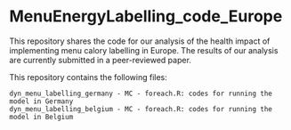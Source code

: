 # MenuEnergyLabelling_code_Europe
This repository shares the code for our analysis of the health impact of implementing menu calory labelling in Europe. The results of our analysis are currently submitted in a peer-reviewed paper.

This repository contains the following files:

    dyn_menu_labelling_germany - MC - foreach.R: codes for running the model in Germany
    dyn_menu_labelling_belgium - MC - foreach.R: codes for running the model in Belgium
